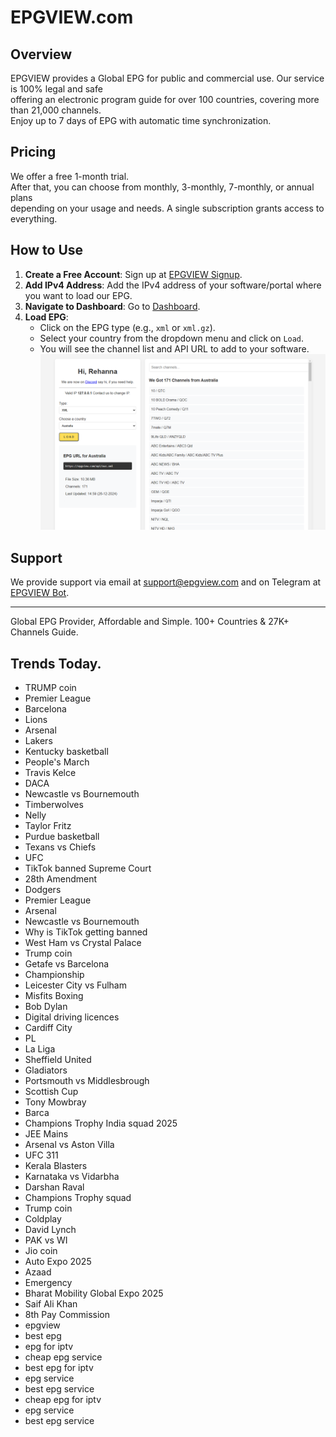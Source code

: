 # EPGVIEW.com



## Overview
EPGVIEW provides a Global EPG for public and commercial use. Our service is 100% legal and safe\
offering an electronic program guide for over 100 countries, covering more than 21,000 channels.\
Enjoy up to 7 days of EPG with automatic time synchronization.

## Pricing
We offer a free 1-month trial. \
After that, you can choose from monthly, 3-monthly, 7-monthly, or annual plans \
depending on your usage and needs. A single subscription grants access to everything.

## How to Use
1. **Create a Free Account**: Sign up at [EPGVIEW Signup](https://epgview.com/signup.php).
2. **Add IPv4 Address**: Add the IPv4 address of your software/portal where you want to load our EPG.
3. **Navigate to Dashboard**: Go to [Dashboard](https://epgview.com/dashboard.php).
4. **Load EPG**:
   - Click on the EPG type (e.g., `xml` or `xml.gz`).
   - Select your country from the dropdown menu and click on `Load`.
   - You will see the channel list and API URL to add to your software.
![EPGVIEW](img/dashboard.png)
## Support
We provide support via email at [support@epgview.com](mailto:support@epgview.com) and on Telegram at [EPGVIEW Bot](https://t.me/epgview_bot).

---

Global EPG Provider, Affordable and Simple. 100+ Countries & 27K+ Channels Guide.

## Trends Today.

- TRUMP coin
- Premier League
- Barcelona
- Lions
- Arsenal
- Lakers
- Kentucky basketball
- People's March
- Travis Kelce
- DACA
- Newcastle vs Bournemouth
- Timberwolves
- Nelly
- Taylor Fritz
- Purdue basketball
- Texans vs Chiefs
- UFC
- TikTok banned Supreme Court
- 28th Amendment
- Dodgers
- Premier League
- Arsenal
- Newcastle vs Bournemouth
- Why is TikTok getting banned
- West Ham vs Crystal Palace
- Trump coin
- Getafe vs Barcelona
- Championship
- Leicester City vs Fulham
- Misfits Boxing
- Bob Dylan
- Digital driving licences
- Cardiff City
- PL
- La Liga
- Sheffield United
- Gladiators
- Portsmouth vs Middlesbrough
- Scottish Cup
- Tony Mowbray
- Barca
- Champions Trophy India squad 2025
- JEE Mains
- Arsenal vs Aston Villa
- UFC 311
- Kerala Blasters
- Karnataka vs Vidarbha
- Darshan Raval
- Champions Trophy squad
- Trump coin
- Coldplay
- David Lynch
- PAK vs WI
- Jio coin
- Auto Expo 2025
- Azaad
- Emergency
- Bharat Mobility Global Expo 2025
- Saif Ali Khan
- 8th Pay Commission
- epgview
- best epg
- epg for iptv
- cheap epg service
- best epg for iptv
- epg service
- best epg service
- cheap epg for iptv
- epg service
- best epg service
